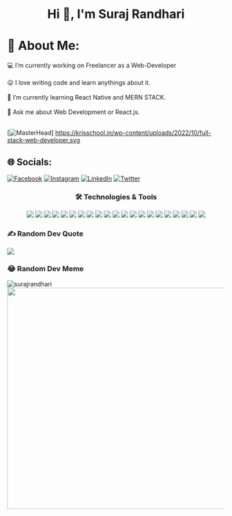 <h1 align="center">Hi 👋, I'm Suraj Randhari</h1>

# 💫 About Me:
💻 I’m currently working on Freelancer as a Web-Developer<br><br>😛 I love writing code and learn anythings about it.<br><br>🤩 I’m currently learning React Native and MERN STACK.<br><br>💬 Ask me about Web Development or React.js.<br><br>

[![MasterHead](https://krisschool.in/wp-content/uploads/2022/10/full-stack-web-developer.svg)]
https://krisschool.in/wp-content/uploads/2022/10/full-stack-web-developer.svg

## 🌐 Socials:
[![Facebook](https://img.shields.io/badge/Facebook-%231877F2.svg?logo=Facebook&logoColor=white)](https://facebook.com/https://www.facebook.com/surajrandharioffecial/) [![Instagram](https://img.shields.io/badge/Instagram-%23E4405F.svg?logo=Instagram&logoColor=white)](https://instagram.com/https://www.instagram.com/suraj_randhari_/) [![LinkedIn](https://img.shields.io/badge/LinkedIn-%230077B5.svg?logo=linkedin&logoColor=white)](https://linkedin.com/in/https://www.linkedin.com/in/suraj-randhari/) [![Twitter](https://img.shields.io/badge/Twitter-%231DA1F2.svg?logo=Twitter&logoColor=white)](https://twitter.com/https://twitter.com/SurajRandhari) 

<!-- # 💻 Tech Stack:
![HTML5](https://img.shields.io/badge/html5-%23E34F26.svg?style=flat&logo=html5&logoColor=white) ![CSS3](https://img.shields.io/badge/css3-%231572B6.svg?style=flat&logo=css3&logoColor=white) ![JavaScript](https://img.shields.io/badge/javascript-%23323330.svg?style=flat&logo=javascript&logoColor=%23F7DF1E) ![C++](https://img.shields.io/badge/c++-%2300599C.svg?style=flat&logo=c%2B%2B&logoColor=white) ![Java](https://img.shields.io/badge/java-%23ED8B00.svg?style=flat&logo=java&logoColor=white) ![TypeScript](https://img.shields.io/badge/typescript-%23007ACC.svg?style=flat&logo=typescript&logoColor=white) ![Azure](https://img.shields.io/badge/azure-%230072C6.svg?style=flat&logo=azure-devops&logoColor=white) ![Google Cloud](https://img.shields.io/badge/Google%20Cloud-%234285F4.svg?style=flat&logo=google-cloud&logoColor=white) ![DigitalOcean](https://img.shields.io/badge/DigitalOcean-%230167ff.svg?style=flat&logo=digitalOcean&logoColor=white) ![React](https://img.shields.io/badge/react-%2320232a.svg?style=flat&logo=react&logoColor=%2361DAFB) ![React Native](https://img.shields.io/badge/react_native-%2320232a.svg?style=flat&logo=react&logoColor=%2361DAFB) ![Redux](https://img.shields.io/badge/redux-%23593d88.svg?style=flat&logo=redux&logoColor=white) ![NodeJS](https://img.shields.io/badge/node.js-6DA55F?style=flat&logo=node.js&logoColor=white) ![Next JS](https://img.shields.io/badge/Next-black?style=flat&logo=next.js&logoColor=white) ![.Net](https://img.shields.io/badge/.NET-5C2D91?style=flat&logo=.net&logoColor=white) ![Bootstrap](https://img.shields.io/badge/bootstrap-%23563D7C.svg?style=flat&logo=bootstrap&logoColor=white) ![SQLite](https://img.shields.io/badge/sqlite-%2307405e.svg?style=flat&logo=sqlite&logoColor=white) ![Adobe Photoshop](https://img.shields.io/badge/adobephotoshop-%2331A8FF.svg?style=flat&logo=adobephotoshop&logoColor=white) ![Canva](https://img.shields.io/badge/Canva-%2300C4CC.svg?style=flat&logo=Canva&logoColor=white) 	![Figma](https://img.shields.io/badge/figma-%23F24E1E.svg?style=flat&logo=figma&logoColor=white) ![Notion](https://img.shields.io/badge/Notion-%23000000.svg?style=flat&logo=notion&logoColor=white) ![React Router](https://img.shields.io/badge/React_Router-CA4245?style=flat&logo=react-router&logoColor=white) -->

<h3 align="center">
  🛠️ Technologies & Tools
</h3>
<p align="center">
  <img src="https://img.shields.io/badge/HTML5-E34F26?style=flat&logo=HTML5&logoColor=white&labelColor=lightgray">
  <img src="https://img.shields.io/badge/CSS-1572B6?style=flat&logo=CSS3&logoColor=white&labelColor=lightgray">
  <img src="https://img.shields.io/badge/React-61DAFB?style=flat&logo=react&logoColor=white&labelColor=inactive">
  <img src="https://img.shields.io/badge/Node.Js-brightgreen?style=flat&logo=node.js&logoColor=white&labelColor=lightgray">
  <img src="https://img.shields.io/badge/JavaScript-F7DF1E?style=flat&logo=JavaScript&logoColor=white&labelColor=lightgray">
  <img src="https://img.shields.io/badge/TypeScript-3178C6?style=flat&logo=TypeScript&logoColor=white&labelColor=lightgray">
  <img src="https://img.shields.io/badge/redux-%23593d88.svg?style=flat&logo=redux&logoColor=white&labelColor=inactive">
  <img src="https://img.shields.io/badge/React_Router-CA4245?style=flat&logo=react-router&logoColor=white&labelColor=inactive">
  <img src="https://img.shields.io/badge/bootstrap-%23563D7C.svg?style=flat&logo=bootstrap&logoColor=white&labelColor=lightgray">
  <img src="https://img.shields.io/badge/MongoDB-47A248?style=flat&logo=MongoDB&logoColor=white&labelColor=lightgray">
  <img src="https://img.shields.io/badge/c++-%2300599C.svg?style=flat&logo=c%2B%2B&logoColor=white&labelColor=lightgray">
  <img src="https://img.shields.io/badge/Java-007396?style=flat&logo=Java&logoColor=white&labelColor=lightgray">
  <img src="https://img.shields.io/badge/.NET-5C2D91?style=flat&logo=.net&logoColor=white&labelColor=lightgray">
<!--   <img src="https://img.shields.io/badge/Redis-DC382D?style=flat&logo=Redis&logoColor=white&labelColor=lightgray"> -->
  <img src="https://img.shields.io/badge/Canva-%2300C4CC.svg?style=flat&logo=Canva&logoColor=white&labelColor=lightgray">
  <img src="https://img.shields.io/badge/figma-%23F24E1E.svg?style=flat&logo=figma&logoColor=white&labelColor=lightgray">
  <img src="https://img.shields.io/badge/Notion-%23000000.svg?style=flat&logo=notion&logoColor=white&labelColor=lightgray">
<!--   <img src="https://img.shields.io/badge/adobephotoshop-%2331A8FF.svg?style=flat&logo=adobephotoshop&logoColor=whit&labelColor=lightgray"> -->
  <img src="https://img.shields.io/badge/GitHub%20Actions-2088FF?style=flat&logo=GitHub%20Actions&logoColor=white&labelColor=lightgray">
  <img src="https://img.shields.io/badge/Google%20Cloud-4285F4?style=flat&logo=Google%20Cloud&logoColor=white&labelColor=lightgray">
  <img src="https://img.shields.io/badge/azure-%230072C6.svg?style=flat&logo=azure-devops&logoColor=white&labelColor=lightgray">
<!--   <img src="https://img.shields.io/badge/Amazon%20AWS-232F3E?style=flat&logo=Amazon%20AWS&logoColor=white&labelColor=lightgray"> -->
  <img src="https://img.shields.io/badge/DigitalOcean-0080FF?style=flat&logo=DigitalOcean&logoColor=white&labelColor=lightgray">
<!--   <img src="https://img.shields.io/badge/Heroku-430098?style=flat&logo=Heroku&logoColor=white&labelColor=lightgray"> -->
  <img src="https://img.shields.io/badge/sqlite-%2307405e.svg?style=flat&logo=sqlite&logoColor=white">
</p>

### ✍️ Random Dev Quote
![](https://quotes-github-readme.vercel.app/api?type=horizontal&theme=radical)

### 😂 Random Dev Meme

<p><img align="left" src="https://github-readme-stats.vercel.app/api/top-langs?username=surajrandhari&show_icons=true&locale=en&layout=compact" alt="surajrandhari" /></p>
<img src="https://random-memer.herokuapp.com/" width="512px"/>



<!-- Proudly created with GPRM ( https://gprm.itsvg.in ) -->
